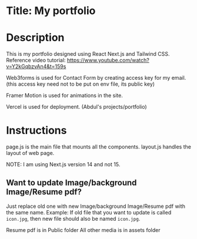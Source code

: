 # Title: My portfolio

# Description
This is my portfolio designed using React Next.js and Tailwind CSS.
Reference video tutorial: https://www.youtube.com/watch?v=Y2kGqbzvAn4&t=159s 

Web3forms is used for Contact Form by creating access key for my email. (this access key need not to be put on env file, its public key)

Framer Motion is used for animations in the site.

Vercel is used for deployment. (Abdul's projects/portfolio)

# Instructions 

page.js is the main file that mounts all the components.
layout.js handles the layout of web page.

NOTE: I am using Next.js version 14 and not 15.

## Want to update Image/background Image/Resume pdf?
Just replace old one with new Image/background Image/Resume pdf with the same name.
Example: If old file that you want to update is called `icon.jpg`, then new file should also be named `icon.jpg`.


Resume pdf is in Public folder
All other media is in assets folder

